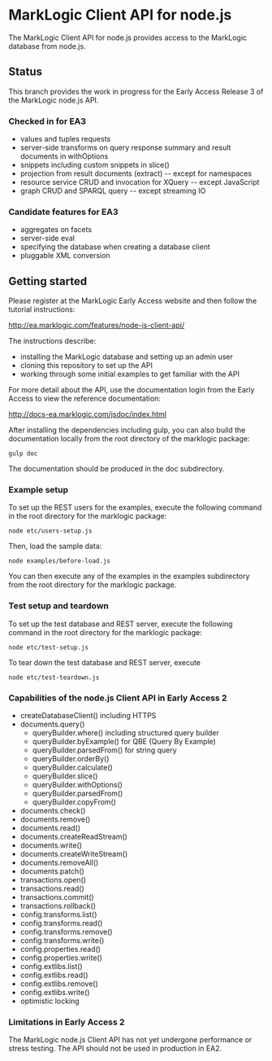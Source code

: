 # MarkLogic Client API for node.js

The MarkLogic Client API for node.js provides access to the MarkLogic database
from node.js.

## Status

This branch provides the work in progress for the Early Access Release 3 of the  MarkLogic node.js API.

### Checked in for EA3

* values and tuples requests
* server-side transforms on query response summary and result documents in withOptions
* snippets including custom snippets in slice()
* projection from result documents (extract) -- except for namespaces
* resource service CRUD and invocation for XQuery -- except JavaScript
* graph CRUD and SPARQL query -- except streaming IO

### Candidate features for EA3

* aggregates on facets
* server-side eval
* specifying the database when creating a database client
* pluggable XML conversion

## Getting started

Please register at the MarkLogic Early Access website and then follow the tutorial instructions:

http://ea.marklogic.com/features/node-js-client-api/

The instructions describe:

* installing the MarkLogic database and setting up an admin user
* cloning this repository to set up the API
* working through some initial examples to get familiar with the API

For more detail about the API, use the documentation login from the Early Access to view
the reference documentation:

http://docs-ea.marklogic.com/jsdoc/index.html

After installing the dependencies including gulp, you can also build the documentation locally
from the root directory of the marklogic package:

    gulp doc

The documentation should be produced in the doc subdirectory.

### Example setup

To set up the REST users for the examples, execute the following
command in the root directory for the marklogic package:

    node etc/users-setup.js

Then, load the sample data:

    node examples/before-load.js

You can then execute any of the examples in the examples
subdirectory from the root directory for the marklogic package.

### Test setup and teardown

To set up the test database and REST server, execute the following
command in the root directory for the marklogic package:

    node etc/test-setup.js

To tear down the test database and REST server, execute

    node etc/test-teardown.js

### Capabilities of the node.js Client API in Early Access 2

* createDatabaseClient() including HTTPS
* documents.query()
    * queryBuilder.where() including structured query builder
    * queryBuilder.byExample() for QBE (Query By Example)
    * queryBuilder.parsedFrom() for string query
    * queryBuilder.orderBy()
    * queryBuilder.calculate()
    * queryBuilder.slice()
    * queryBuilder.withOptions()
    * queryBuilder.parsedFrom()
    * queryBuilder.copyFrom()
* documents.check()
* documents.remove()
* documents.read()
* documents.createReadStream()
* documents.write()
* documents.createWriteStream()
* documents.removeAll()
* documents.patch()
* transactions.open()
* transactions.read()
* transactions.commit()
* transactions.rollback()
* config.transforms.list()
* config.transforms.read()
* config.transforms.remove()
* config.transforms.write()
* config.properties.read()
* config.properties.write()
* config.extlibs.list()
* config.extlibs.read()
* config.extlibs.remove()
* config.extlibs.write()
* optimistic locking

### Limitations in Early Access 2

The MarkLogic node.js Client API has not yet undergone performance or
stress testing.  The API should not be used in production in EA2.
